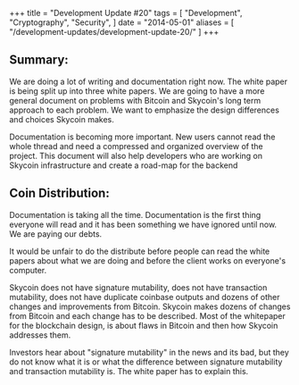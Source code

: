 +++
title = "Development Update #20"
tags = [
    "Development",
    "Cryptography",
    "Security",
]
date = "2014-05-01"
aliases = [
	"/development-updates/development-update-20/"
]
+++

## Summary:

We are doing a lot of writing and documentation right now. The white paper is being split up into three white papers. We are going to have a more general document on problems with Bitcoin and Skycoin's long term approach to each problem. We want to emphasize the design differences and choices Skycoin makes.

Documentation is becoming more important. New users cannot read the whole thread and need a compressed and organized overview of the project. This document will also help developers who are working on Skycoin infrastructure and create a road-map for the backend

## Coin Distribution:

Documentation is taking all the time. Documentation is the first thing everyone will read and it has been something we have ignored until now. We are paying our debts.

It would be unfair to do the distribute before people can read the white papers about what we are doing and before the client works on everyone's computer.

Skycoin does not have signature mutability, does not have transaction mutability, does not have duplicate coinbase outputs and dozens of other changes and improvements from Bitcoin. Skycoin makes dozens of changes from Bitcoin and each change has to be described. Most of the whitepaper for the blockchain design, is about flaws in Bitcoin and then how Skycoin addresses them.

Investors hear about "signature mutability" in the news and its bad, but they do not know what it is or what the difference between signature mutability and transaction mutability is. The white paper has to explain this.
